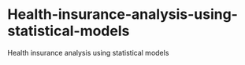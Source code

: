 # Health-insurance-analysis-using-statistical-models
Health insurance analysis using statistical models
